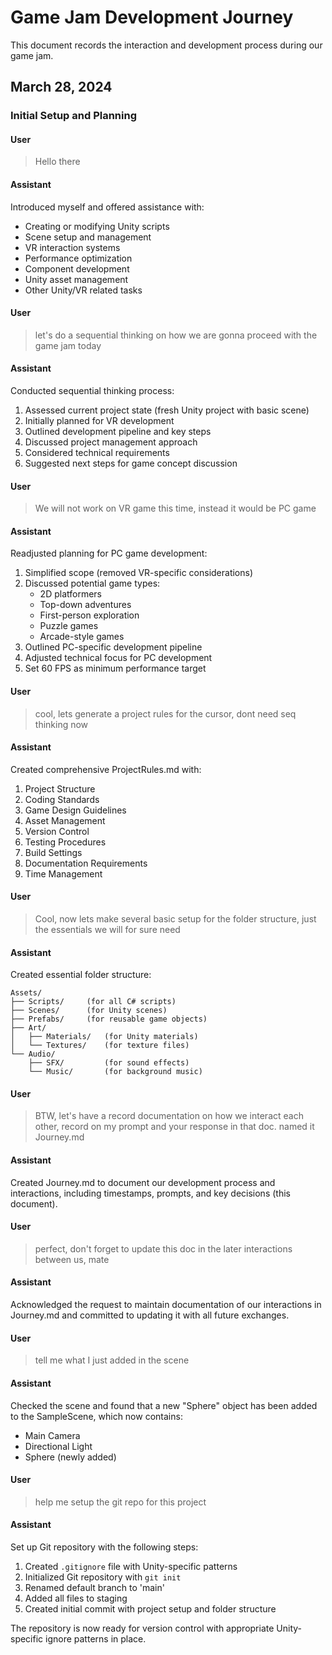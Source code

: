 # Game Jam Development Journey

This document records the interaction and development process during our game jam.

## March 28, 2024

### Initial Setup and Planning

#### User
> Hello there

#### Assistant
Introduced myself and offered assistance with:
- Creating or modifying Unity scripts
- Scene setup and management
- VR interaction systems
- Performance optimization
- Component development
- Unity asset management
- Other Unity/VR related tasks

#### User
> let's do a sequential thinking on how we are gonna proceed with the game jam today

#### Assistant
Conducted sequential thinking process:
1. Assessed current project state (fresh Unity project with basic scene)
2. Initially planned for VR development
3. Outlined development pipeline and key steps
4. Discussed project management approach
5. Considered technical requirements
6. Suggested next steps for game concept discussion

#### User
> We will not work on VR game this time, instead it would be PC game

#### Assistant
Readjusted planning for PC game development:
1. Simplified scope (removed VR-specific considerations)
2. Discussed potential game types:
   - 2D platformers
   - Top-down adventures
   - First-person exploration
   - Puzzle games
   - Arcade-style games
3. Outlined PC-specific development pipeline
4. Adjusted technical focus for PC development
5. Set 60 FPS as minimum performance target

#### User
> cool, lets generate a project rules for the cursor, dont need seq thinking now

#### Assistant
Created comprehensive ProjectRules.md with:
1. Project Structure
2. Coding Standards
3. Game Design Guidelines
4. Asset Management
5. Version Control
6. Testing Procedures
7. Build Settings
8. Documentation Requirements
9. Time Management

#### User
> Cool, now lets make several basic setup for the folder structure, just the essentials we will for sure need

#### Assistant
Created essential folder structure:
```
Assets/
├── Scripts/     (for all C# scripts)
├── Scenes/      (for Unity scenes)
├── Prefabs/     (for reusable game objects)
├── Art/
│   ├── Materials/   (for Unity materials)
│   └── Textures/    (for texture files)
└── Audio/
    ├── SFX/         (for sound effects)
    └── Music/       (for background music)
```

#### User
> BTW, let's have a record documentation on how we interact each other, record on my prompt and your response in that doc. named it Journey.md

#### Assistant
Created Journey.md to document our development process and interactions, including timestamps, prompts, and key decisions (this document).

#### User
> perfect, don't forget to update this doc in the later interactions between us, mate

#### Assistant
Acknowledged the request to maintain documentation of our interactions in Journey.md and committed to updating it with all future exchanges.

#### User
> tell me what I just added in the scene

#### Assistant
Checked the scene and found that a new "Sphere" object has been added to the SampleScene, which now contains:
- Main Camera
- Directional Light
- Sphere (newly added)

#### User
> help me setup the git repo for this project

#### Assistant
Set up Git repository with the following steps:
1. Created `.gitignore` file with Unity-specific patterns
2. Initialized Git repository with `git init`
3. Renamed default branch to 'main'
4. Added all files to staging
5. Created initial commit with project setup and folder structure

The repository is now ready for version control with appropriate Unity-specific ignore patterns in place. 